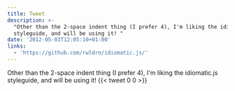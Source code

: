 ```yaml
---
title: Tweet
description: >-
  "Other than the 2-space indent thing (I prefer 4), I'm liking the idiomatic.js
  styleguide, and will be using it! "
date: '2012-05-03T12:05:10+01:00'
links:
  - 'https://github.com/rwldrn/idiomatic.js/'
---
```

Other than the 2-space indent thing (I prefer 4), I'm liking the idiomatic.js styleguide, and will be using it! 
      {{< tweet 0 0 >}}
    
